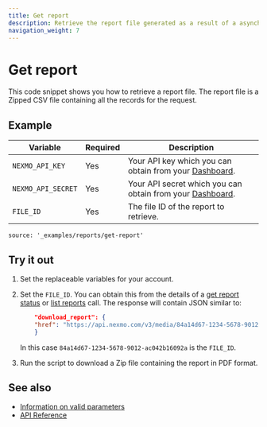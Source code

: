```yaml
---
title: Get report
description: Retrieve the report file generated as a result of a asynchronous report generation request.
navigation_weight: 7
---
```


# Get report

This code snippet shows you how to retrieve a report file. The report file is a Zipped CSV file containing all the records for the request.

## Example

Variable | Required | Description
----|----|----
`NEXMO_API_KEY` | Yes | Your API key which you can obtain from your [Dashboard](https://dashboard.nexmo.com/sign-in).
`NEXMO_API_SECRET` | Yes | Your API secret which you can obtain from your [Dashboard](https://dashboard.nexmo.com/sign-in).
`FILE_ID` | Yes | The file ID of the report to retrieve.

```code_snippets
source: '_examples/reports/get-report'
```

## Try it out

1. Set the replaceable variables for your account.
2. Set the `FILE_ID`. You can obtain this from the details of a [get report status](/reports/code-snippets/get-report-status) or [list reports](/reports/code-snippets/list-reports) call. The response will contain JSON similar to:

    ```json
        "download_report": {
        "href": "https://api.nexmo.com/v3/media/84a14d67-1234-5678-9012-ac042b16092a"
        }
    ```

    In this case `84a14d67-1234-5678-9012-ac042b16092a` is the `FILE_ID`.
3. Run the script to download a Zip file containing the report in PDF format.

## See also

* [Information on valid parameters](/reports/code-snippets/before-you-begin#parameters)
* [API Reference](/api/reports)
